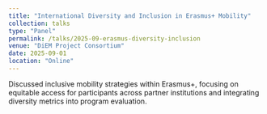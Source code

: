 ```yaml
---
title: "International Diversity and Inclusion in Erasmus+ Mobility"
collection: talks
type: "Panel"
permalink: /talks/2025-09-erasmus-diversity-inclusion
venue: "DiEM Project Consortium"
date: 2025-09-01
location: "Online"
---
```


Discussed inclusive mobility strategies within Erasmus+, focusing on equitable access for participants across partner institutions and integrating diversity metrics into program evaluation.
